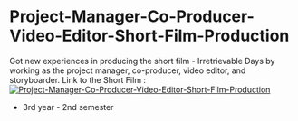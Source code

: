 # Project-Manager-Co-Producer-Video-Editor-Short-Film-Production
Got new experiences in producing the short film - Irretrievable Days by working as the project manager, co-producer, video editor, and storyboarder.
Link to the Short Film : [![Project-Manager-Co-Producer-Video-Editor-Short-Film-Production](https://img.youtube.com/vi/vEEGh9As2Ow/0.jpg)](https://www.youtube.com/watch?v=vEEGh9As2Ow)

- 3rd year - 2nd semester
